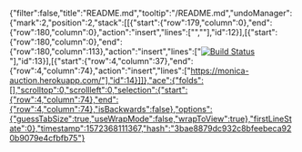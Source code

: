 {"filter":false,"title":"README.md","tooltip":"/README.md","undoManager":{"mark":2,"position":2,"stack":[[{"start":{"row":179,"column":0},"end":{"row":180,"column":0},"action":"insert","lines":["",""],"id":12}],[{"start":{"row":180,"column":0},"end":{"row":180,"column":113},"action":"insert","lines":["[![Build Status](https://travis-ci.org/Rasquin/auction.svg?branch=master)](https://travis-ci.org/Rasquin/auction)"],"id":13}],[{"start":{"row":4,"column":37},"end":{"row":4,"column":74},"action":"insert","lines":["https://monica-auction.herokuapp.com/"],"id":14}]]},"ace":{"folds":[],"scrolltop":0,"scrollleft":0,"selection":{"start":{"row":4,"column":74},"end":{"row":4,"column":74},"isBackwards":false},"options":{"guessTabSize":true,"useWrapMode":false,"wrapToView":true},"firstLineState":0},"timestamp":1572368111367,"hash":"3bae8879dc932c8bfeebeca920b9079e4cfbfb75"}